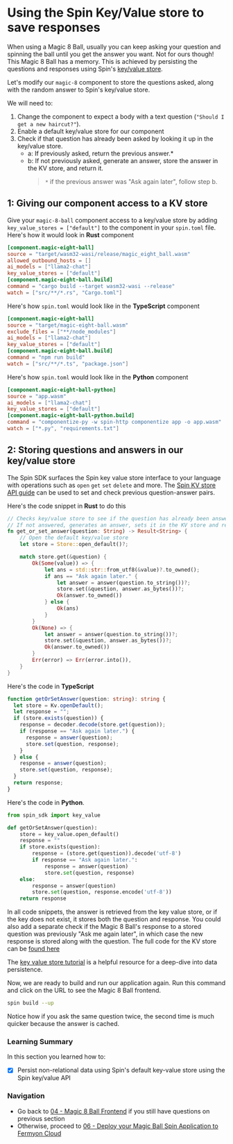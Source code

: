 # Using the Spin Key/Value store to save responses

When using a Magic 8 Ball, usually you can keep asking your question and spinning the ball until you get the answer you want. Not for ours though! This Magic 8 Ball has a memory. This is achieved by persisting the questions and responses using Spin's [key/value store](https://developer.fermyon.com/spin/kv-store-api-guide).

Let's modify our `magic-8` component to store the questions asked, along with the random answer to Spin's key/value store.

We will need to:

1. Change the component to expect a body with a text question (`"Should I get a new haircut?"`).
1. Enable a default key/value store for our component
1. Check if that question has already been asked by looking it up in the key/value store.
   - a: If previously asked, return the previous answer.\*
   - b: If not previously asked, generate an answer, store the answer in the KV store, and return it.
     > `*` if the previous answer was "Ask again later", follow step b.

## 1: Giving our component access to a KV store

Give your `magic-8-ball` component access to a key/value store by adding `key_value_stores = ["default"]` to the component in your `spin.toml` file. Here's how it would look in **Rust** component

```toml
[component.magic-eight-ball]
source = "target/wasm32-wasi/release/magic_eight_ball.wasm"
allowed_outbound_hosts = []
ai_models = ["llama2-chat"]
key_value_stores = ["default"]
[component.magic-eight-ball.build]
command = "cargo build --target wasm32-wasi --release"
watch = ["src/**/*.rs", "Cargo.toml"]
```

Here's how `spin.toml` would look like in the **TypeScript** component

```toml
[component.magic-eight-ball]
source = "target/magic-eight-ball.wasm"
exclude_files = ["**/node_modules"]
ai_models = ["llama2-chat"]
key_value_stores = ["default"]
[component.magic-eight-ball.build]
command = "npm run build"
watch = ["src/**/*.ts", "package.json"]
```
Here's how `spin.toml` would look like in the **Python** component

```toml
[component.magic-eight-ball-python]
source = "app.wasm"
ai_models = ["llama2-chat"]
key_value_stores = ["default"]
[component.magic-eight-ball-python.build]
command = "componentize-py -w spin-http componentize app -o app.wasm"
watch = ["*.py", "requirements.txt"]
```

## 2: Storing questions and answers in our key/value store

The Spin SDK surfaces the Spin key value store interface to your language with operations such as `open` `get` `set` `delete` and more. The [Spin KV store API guide](https://developer.fermyon.com/spin/kv-store-api-guide) can be used to set and check previous question-answer pairs. 

Here's the code snippet in **Rust** to do this

```rust
// Checks key/value store to see if the question has already been answered.
// If not answered, generates an answer, sets it in the KV store and returns it.
fn get_or_set_answer(question: String) -> Result<String> {
    // Open the default key/value store
    let store = Store::open_default()?;

    match store.get(&question) {
        Ok(Some(value)) => {
            let ans = std::str::from_utf8(&value)?.to_owned();
            if ans == "Ask again later." {
                let answer = answer(question.to_string())?;
                store.set(&question, answer.as_bytes())?;
                Ok(answer.to_owned())
            } else {
                Ok(ans)
            }
        }
        Ok(None) => {
            let answer = answer(question.to_string())?;
            store.set(&question, answer.as_bytes())?;
            Ok(answer.to_owned())
        }
        Err(error) => Err(error.into()),
    }
}
```

Here's the code in **TypeScript**

```ts
function getOrSetAnswer(question: string): string {
  let store = Kv.openDefault();
  let response = "";
  if (store.exists(question)) {
    response = decoder.decode(store.get(question));
    if (response == "Ask again later.") {
      response = answer(question);
      store.set(question, response);
    }
  } else {
    response = answer(question);
    store.set(question, response);
  }
  return response;
}
```

Here's the code in **Python**.

```Python
from spin_sdk import key_value

def getOrSetAnswer(question):
    store = key_value.open_default()
    response = ""
    if store.exists(question):
        response = (store.get(question)).decode('utf-8')
        if response == "Ask again later.":
            response = answer(question)
            store.set(question, response)
    else:
        response = answer(question)
        store.set(question, response.encode('utf-8'))
    return response
```

In all code snippets, the answer is retrieved from the key value store, or if the key does not exist, it stores both the question and response. You could also add a separate check if the Magic 8 Ball's response to a stored question was previously "Ask me again later", in which case the
new response is stored along with the question. The full code for the KV store can be [found here](https://github.com/fermyon/workshops/tree/main/spin/apps/05-spin-kv)

The [key value store tutorial](https://developer.fermyon.com/spin/kv-store-tutorial) is a helpful resource for a deep-dive into data persistence.

Now, we are ready to build and run our application again. Run this command and click on the URL to see the Magic 8 Ball frontend.

```bash
spin build --up
```

Notice how if you ask the same question twice, the second time is much quicker because the answer is cached.

### Learning Summary

In this section you learned how to:

- [x] Persist non-relational data using Spin's default key-value store using the Spin key/value API

### Navigation

- Go back to [04 - Magic 8 Ball Frontend](04-frontend.md) if you still have questions on previous section
- Otherwise, proceed to [06 - Deploy your Magic Ball Spin Application to Fermyon Cloud](06-deploy-fermyon-cloud.md)
